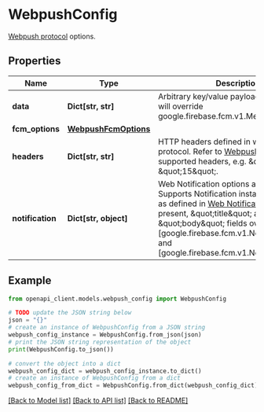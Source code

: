 # WebpushConfig

[Webpush protocol](https://tools.ietf.org/html/rfc8030) options.

## Properties

Name | Type | Description | Notes
------------ | ------------- | ------------- | -------------
**data** | **Dict[str, str]** | Arbitrary key/value payload. If present, it will override google.firebase.fcm.v1.Message.data. | [optional] 
**fcm_options** | [**WebpushFcmOptions**](WebpushFcmOptions.md) |  | [optional] 
**headers** | **Dict[str, str]** | HTTP headers defined in webpush protocol. Refer to [Webpush protocol](https://tools.ietf.org/html/rfc8030#section-5) for supported headers, e.g. \&quot;TTL\&quot;: \&quot;15\&quot;. | [optional] 
**notification** | **Dict[str, object]** | Web Notification options as a JSON object. Supports Notification instance properties as defined in [Web Notification API](https://developer.mozilla.org/en-US/docs/Web/API/Notification). If present, \&quot;title\&quot; and \&quot;body\&quot; fields override [google.firebase.fcm.v1.Notification.title] and [google.firebase.fcm.v1.Notification.body]. | [optional] 

## Example

```python
from openapi_client.models.webpush_config import WebpushConfig

# TODO update the JSON string below
json = "{}"
# create an instance of WebpushConfig from a JSON string
webpush_config_instance = WebpushConfig.from_json(json)
# print the JSON string representation of the object
print(WebpushConfig.to_json())

# convert the object into a dict
webpush_config_dict = webpush_config_instance.to_dict()
# create an instance of WebpushConfig from a dict
webpush_config_from_dict = WebpushConfig.from_dict(webpush_config_dict)
```
[[Back to Model list]](../README.md#documentation-for-models) [[Back to API list]](../README.md#documentation-for-api-endpoints) [[Back to README]](../README.md)


